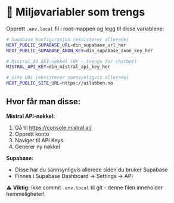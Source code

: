 # 🔐 Miljøvariabler som trengs

Opprett `.env.local` fil i root-mappen og legg til disse variablene:

```bash
# Supabase konfigurasjon (eksisterer allerede)
NEXT_PUBLIC_SUPABASE_URL=din_supabase_url_her
NEXT_PUBLIC_SUPABASE_ANON_KEY=din_supabase_anon_key_her

# Mistral AI API-nøkkel (NY - trengs for chatbot)
MISTRAL_API_KEY=din_mistral_api_key_her

# Site URL (eksisterer sannsynligvis allerede)
NEXT_PUBLIC_SITE_URL=https://ailabben.no
```

## Hvor får man disse:

**Mistral API-nøkkel:**
1. Gå til https://console.mistral.ai/
2. Opprett konto
3. Naviger til API Keys
4. Generer ny nøkkel

**Supabase:**
- Disse har du sannsynligvis allerede siden du bruker Supabase
- Finnes i Supabase Dashboard → Settings → API

⚠️ **Viktig:** Ikke commit `.env.local` til git - denne filen inneholder hemmeligheter! 
